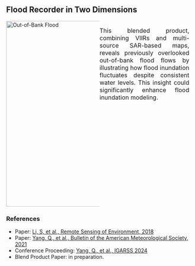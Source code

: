 ## Flood Recorder in Two Dimensions
 <div style="display: flex; flex-direction: row; justify-content: space-between;">
   <div style="width: 50%; margin-top: 0px;"> <!-- Set width to 60% for the figure -->
    <a>
      <img src="../images/RR_2023_blended_Stage_Drayton.gif" alt="Out-of-Bank Flood" width="500" style="display: block; margin: 0 auto;"> <!-- Adjust width for larger figure -->
    </a>
  </div>
  <div style="width: 50%; font-size: 16px; text-align: justify; margin-right: 10px;"> <!-- Set width to 40% for text and add margin for spacing -->
    <p>
      This blended product, combining VIIRs and multi-source SAR-based maps, reveals previously overlooked out-of-bank flood flows by illustrating how flood inundation fluctuates despite consistent water levels. This insight could significantly enhance flood inundation modeling.
    </p>
  </div>
</div>

### References
- Paper: [Li, S, et al., Remote Sensing of Environment, 2018](https://www.sciencedirect.com/science/article/abs/pii/S0034425717304431)
- Paper: [Yang, Q., et al., Bulletin of the American Meteorological Society, 2021](https://journals.ametsoc.org/configurable/content/journals$002fbams$002f102$002f5$002fBAMS-D-19-0319.1.xml?t:ac=journals%24002fbams%24002f102%24002f5%24002fBAMS-D-19-0319.1.xml)
- Conference Proceeding: [Yang, Q., et al., IGARSS 2024](https://essopenarchive.org/users/781530/articles/936006-advanced-operational-flood-monitoring-in-the-new-era-harnessing-high-resolution-event-based-and-multi-source-remote-sensing-data-for-flood-extent-detection-and-depth-estimation)
- Blend Product Paper: in preparation.